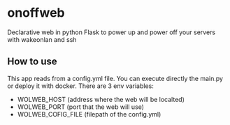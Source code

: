 # onoffweb
Declarative web in python Flask to power up and power off your servers with wakeonlan and ssh 

## How to use

This app reads from a config.yml file. You can execute directly the main.py or deploy it with docker.
There are 3 env variables:
- WOLWEB_HOST (address where the web will be localted)
- WOLWEB_PORT (port that the web will use)
- WOLWEB_COFIG_FILE (filepath of the config.yml)
